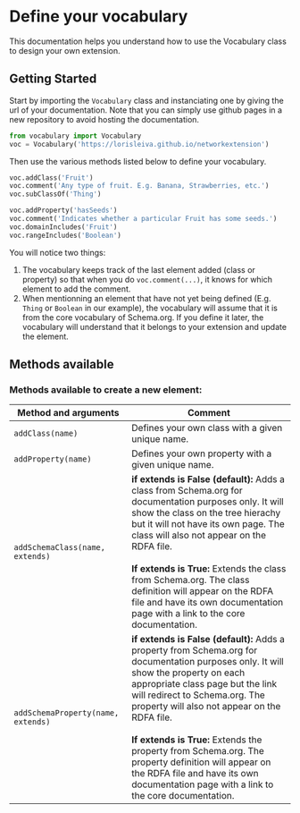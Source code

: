 # Define your vocabulary
This documentation helps you understand how to use the Vocabulary class to design your own extension.

## Getting Started

Start by importing the `Vocabulary` class and instanciating one by giving the url of your documentation. Note that you can simply use github pages in a new repository to avoid hosting the documentation.

```python
from vocabulary import Vocabulary
voc = Vocabulary('https://lorisleiva.github.io/networkextension')
```

Then use the various methods listed below to define your vocabulary.

```python
voc.addClass('Fruit')
voc.comment('Any type of fruit. E.g. Banana, Strawberries, etc.')
voc.subClassOf('Thing')

voc.addProperty('hasSeeds')
voc.comment('Indicates whether a particular Fruit has some seeds.')
voc.domainIncludes('Fruit')
voc.rangeIncludes('Boolean')
```

You will notice two things:

1. The vocabulary keeps track of the last element added (class or property) so that when you do `voc.comment(...)`, it knows for which element to add the comment.
2. When mentionning an element that have not yet being defined (E.g. `Thing` or `Boolean` in our example), the vocabulary will assume that it is from the core vocabulary of Schema.org. If you define it later, the vocabulary will understand that it belongs to your extension and update the element.

## Methods available

### Methods available to create a new element:

| Method and arguments                       | Comment                                             |
| ------------------------------------------ | --------------------------------------------------- |
| `addClass(name)`                           | Defines your own class with a given unique name.    |
| `addProperty(name)`                        | Defines your own property with a given unique name. |
| `addSchemaClass(name, extends)`    | <strong>if extends is False (default):</strong> Adds a class from Schema.org for documentation purposes only. It will show the class on the tree hierachy but it will not have its own page. The class will also not appear on the RDFA file.<br><br><strong>If extends is True:</strong> Extends the class from Schema.org. The class definition will appear on the RDFA file and have its own documentation page with a link to the core documentation. |
| `addSchemaProperty(name, extends)` | <strong>if extends is False (default):</strong> Adds a property from Schema.org for documentation purposes only. It will show the property on each appropriate class page but the link will redirect to Schema.org. The property will also not appear on the RDFA file.<br><br><strong>If extends is True:</strong> Extends the property from Schema.org. The property definition will appear on the RDFA file and have its own documentation page with a link to the core documentation. |

